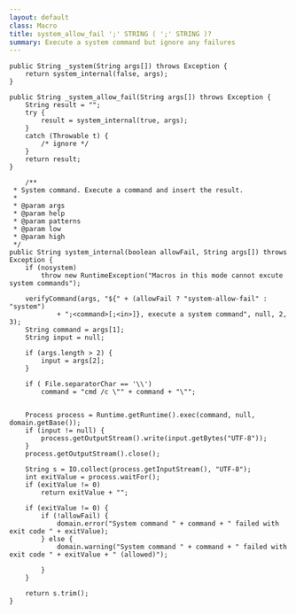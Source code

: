 ```yaml
---
layout: default
class: Macro
title: system_allow_fail ';' STRING ( ';' STRING )?
summary: Execute a system command but ignore any failures
---
```




	public String _system(String args[]) throws Exception {
		return system_internal(false, args);
	}

	public String _system_allow_fail(String args[]) throws Exception {
		String result = "";
		try {
			result = system_internal(true, args);
		}
		catch (Throwable t) {
			/* ignore */
		}
		return result;
	}

		/**
	 * System command. Execute a command and insert the result.
	 * 
	 * @param args
	 * @param help
	 * @param patterns
	 * @param low
	 * @param high
	 */
	public String system_internal(boolean allowFail, String args[]) throws Exception {
		if (nosystem)
			throw new RuntimeException("Macros in this mode cannot excute system commands");

		verifyCommand(args, "${" + (allowFail ? "system-allow-fail" : "system")
				+ ";<command>[;<in>]}, execute a system command", null, 2, 3);
		String command = args[1];
		String input = null;

		if (args.length > 2) {
			input = args[2];
		}
		
		if ( File.separatorChar == '\\')
			command = "cmd /c \"" + command + "\"";
		

		Process process = Runtime.getRuntime().exec(command, null, domain.getBase());
		if (input != null) {
			process.getOutputStream().write(input.getBytes("UTF-8"));
		}
		process.getOutputStream().close();

		String s = IO.collect(process.getInputStream(), "UTF-8");
		int exitValue = process.waitFor();
		if (exitValue != 0)
			return exitValue + "";

		if (exitValue != 0) {
			if (!allowFail) {
				domain.error("System command " + command + " failed with exit code " + exitValue);
			} else {
				domain.warning("System command " + command + " failed with exit code " + exitValue + " (allowed)");

			}
		}

		return s.trim();
	}
	